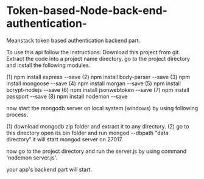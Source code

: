 # Token-based-Node-back-end-authentication-
  Meanstack token based authentication backend part.

  To use this api follow the instructions:
  Download this project from git. Extract the code into a project name directory.
  go to the project directory and install the following modules.

  (1) npm install express --save 
  (2) npm install body-parser --save
  (3) npm install mongoose --save
  (4) npm install morgan --save
  (5) npm install bcrypt-nodejs --save
  (6) npm install jsonwebtoken --save
  (7) npm install passport --save 
  (8) npm install nodemon --save
  
  now start the mongodb server on local system (windows) by using following process.
  
  (1) download mongodb zip folder and extract it to any directory.
  (2) go to this directory open its bin folder and run mongod --dbpath "data directory".it will start mongod server on 27017.
  
  now go to the project directory and run the server.js by using command 'nodemon server.js'.
  
  your app's backend part will start.
  
  
  
  
